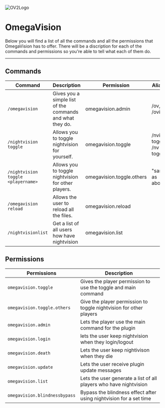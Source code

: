 ![OV2Logo](https://i.imgur.com/tWvD2Jt.png)
# **OmegaVision**

Below you will find a list of all the commands and all the permissions that OmegaVision has to offer. There will be a discription for each of the commands and permissions so you're able to tell what each of them do.

***
## **Commands**

| Command | Description | Permission | Aliases |
| ----------- | ----------- | ----------- | ----------- |
| `/omegavision`  | Gives you a simple list of the commands and what they do. | omegavision.admin | /ov, /ovision |
| `/nightvision toggle` | Allows you to toggle nightvision for yourself. | omegavision.toggle | /nvision toggle, /nv toggle |
| `/nightvision toggle <playername>` | Allows you to toggle nightvision for other players. | omegavision.toggle.others | "same as above"
| `/omegavision reload` | Allows the user to reload all the files. | omegavision.reload |
| `/nightvisionlist` | Get a list of all users how have nightvision | omegavision.list |

## **Permissions**
| Permissions | Description |
| ----------- | ----------- |
| `omegavision.toggle` | Gives the player permission to use the toggle and main command |
| `omegavision.toggle.others` | Give the player permission to toggle nightvision for other players |
| `omegavision.admin`| Lets the player use the main command for the plugin |
| `omegavision.login` | lets the user keep nightvision when they login/logout |
| `omegavision.death` | Lets the user keep nightivison when they die |
| `omegavision.update` | Lets the user receive plugin update messages |
| `omegavision.list` | Lets the user generate a list of all players who have nightvision |
| `omegavision.blindnessbypass`| Bypass the blindness effect after using nightvision for a set time |
